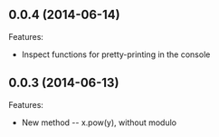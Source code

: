 
## 0.0.4 (2014-06-14)

Features:

  - Inspect functions for pretty-printing in the console

## 0.0.3 (2014-06-13)

Features:

  - New method -- x.pow(y), without modulo
